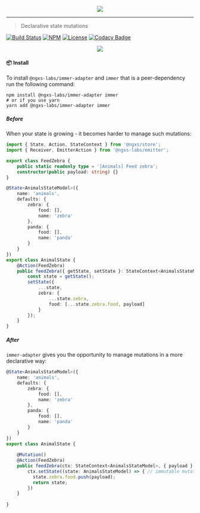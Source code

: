 <p align="center">
    <img src="https://raw.githubusercontent.com/ngxs-labs/emitter/master/docs/assets/logo.png">
</p>

---

> Declarative state mutations

[![Build Status](https://travis-ci.org/ngxs-labs/immer-adapter.svg?branch=master)](https://travis-ci.org/ngxs-labs/immer-adapter)
[![NPM](https://badge.fury.io/js/%40ngxs-labs%2Fimmer-adapter.svg)](https://www.npmjs.com/package/@ngxs-labs/immer-adapter)
[![License](https://img.shields.io/badge/License-MIT-green.svg)](https://github.com/ngxs-labs/immer-adapter/blob/master/LICENSE)
[![Codacy Badge](https://api.codacy.com/project/badge/Grade/3f1e798f0a174a20940fb9d5f5e50a43)](https://www.codacy.com/app/arturovt/immer-adapter?utm_source=github.com&amp;utm_medium=referral&amp;utm_content=ngxs-labs/immer-adapter&amp;utm_campaign=Badge_Grade)

<p align="center">
    <img src="https://raw.githubusercontent.com/ngxs-labs/immer-adapter/master/docs/assets/immer.png">
</p>

#### 📦 Install

To install `@ngxs-labs/immer-adapter` and `immer` that is a peer-dependency run the following command:

```console
npm install @ngxs-labs/immer-adapter immer
# or if you use yarn
yarn add @ngxs-labs/immer-adapter immer
```

##### Before

When your state is growing - it becomes harder to manage such mutations:

```ts
import { State, Action, StateContext } from '@ngxs/store';
import { Receiver, EmitterAction } from '@ngxs-labs/emitter';

export class FeedZebra {
    public static readonly type = '[Animals] Feed zebra';
    constructor(public payload: string) {}
}

@State<AnimalsStateModel>({
    name: 'animals',
    defaults: {
        zebra: {
            food: [],
            name: 'zebra'
        },
        panda: {
            food: [],
            name: 'panda'
        }
    }
})
export class AnimalState {
    @Action(FeedZebra)
    public feedZebra({ getState, setState }: StateContext<AnimalsStateModel>, { payload }: FeedZebra) {
        const state = getState();
        setState({
            ...state,
            zebra: {
                ...state.zebra,
                food: [...state.zebra.food, payload]
            }
        });
    }
}
```

##### After

`immer-adapter` gives you the opportunity to manage mutations in a more declarative way:

```ts
@State<AnimalsStateModel>({
    name: 'animals',
    defaults: {
        zebra: {
            food: [],
            name: 'zebra'
        },
        panda: {
            food: [],
            name: 'panda'
        }
    }
})
export class AnimalState {
    
    @Mutation()
    @Action(FeedZebra)
    public feedZebra(ctx: StateContext<AnimalsStateModel>, { payload }: FeedZebra): AnimalsStateModel {
        ctx.setState((state: AnimalsStateModel) => { // immutable mutation with immer (analogue produce)
          state.zebra.food.push(payload);
          return state;
        })
    }
  
}
```

